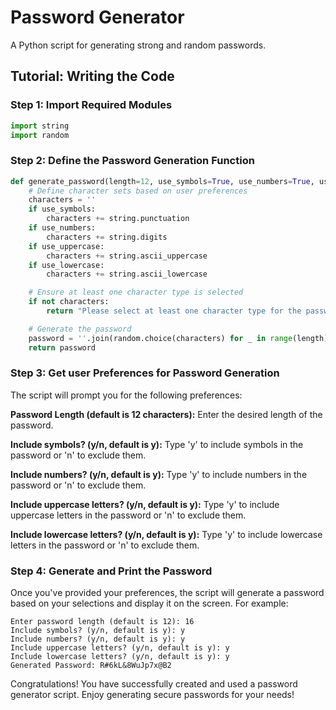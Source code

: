 # Password Generator

A Python script for generating strong and random passwords.

## Tutorial: Writing the Code

### Step 1: Import Required Modules
```python
import string
import random
```
### Step 2: Define the Password Generation Function
```python
def generate_password(length=12, use_symbols=True, use_numbers=True, use_uppercase=True, use_lowercase=True):
    # Define character sets based on user preferences
    characters = ''
    if use_symbols:
        characters += string.punctuation
    if use_numbers:
        characters += string.digits
    if use_uppercase:
        characters += string.ascii_uppercase
    if use_lowercase:
        characters += string.ascii_lowercase

    # Ensure at least one character type is selected
    if not characters:
        return "Please select at least one character type for the password."

    # Generate the password
    password = ''.join(random.choice(characters) for _ in range(length))
    return password
```
### Step 3: Get user Preferences for Password Generation
The script will prompt you for the following preferences: 

**Password Length (default is 12 characters):** Enter the desired length of the password.

**Include symbols? (y/n, default is y):** Type 'y' to include symbols in the password or 'n' to exclude them.

**Include numbers? (y/n, default is y):** Type 'y' to include numbers in the password or 'n' to exclude them.

**Include uppercase letters? (y/n, default is y):** Type 'y' to include uppercase letters in the password or 'n' to exclude them.

**Include lowercase letters? (y/n, default is y):** Type 'y' to include lowercase letters in the password or 'n' to exclude them.


### Step 4: Generate and Print the Password
Once you've provided your preferences, the script will generate a password based on your selections and display it on the screen. For example:
```text
Enter password length (default is 12): 16
Include symbols? (y/n, default is y): y
Include numbers? (y/n, default is y): y
Include uppercase letters? (y/n, default is y): y
Include lowercase letters? (y/n, default is y): y
Generated Password: R#6kL&8WuJp7x@B2
```
Congratulations! You have successfully created and used a password generator script. Enjoy generating secure passwords for your needs!


